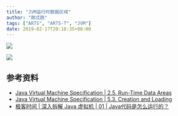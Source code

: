 ```yaml
---
title: "JVM运行时数据区域"
author: "颇忒脱"
tags: ["ARTS", "ARTS-T", "JVM"]
date: 2019-02-17T20:18:35+08:00
---
```


<!--more-->

![](areas.png)

![](area-relations.png)

## 参考资料

* [Java Virtual Machine Specification | 2.5. Run-Time Data Areas][jvms-2.5]
* [Java Virtual Machine Specification | 5.3. Creation and Loading][jvms-5.3]
* [极客时间 | 深入拆解 Java 虚拟机 | 01 | Java代码是怎么运行的？][geektime]


[jvms-2.5]: https://docs.oracle.com/javase/specs/jvms/se8/html/jvms-2.html#jvms-2.5
[geektime]: https://time.geekbang.org/column/article/11289
[jvms-5.3]: https://docs.oracle.com/javase/specs/jvms/se8/html/jvms-5.html#jvms-5.3